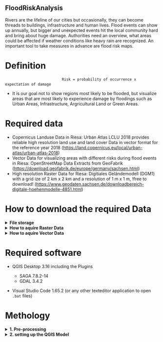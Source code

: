 ## FloodRiskAnalysis
Rivers are the lifeline of our cities but occasionally, they can become threads to buildings, infrastructure and human lives. Flood events can show up annually, but bigger and unexpected events hit the local community hard and bring about huge damage. Authorities need an overview, what areas could be affected if weather conditions like heavy rain are recognized. An important tool to take measures in advance are flood risk maps.

# Definition

                              Risk = probability of occurrence x expectation of damage
   * It is our goal not to show regions most likely to be flooded, but visualize areas that are most likely to experience damage by floodings such as Urban Areas, Infrastructure, Argricultural Land or Green Areas.

# Required data

   * Copernicus Landuse Data in Riesa: Urban Atlas LCLU 2018 provides reliable high resolution land use and land cover Data in vector format for the              reference year 2018 (https://land.copernicus.eu/local/urban-atlas/urban-atlas-2018)
   * Vector Data for visualizing areas with different risks during flood events in Riesa: OpenStreetMap Data Extracts from GeoFabrik                              (https://download.geofabrik.de/europe/germany/sachsen.html)
   * High resolution Raster Data for Riesa: Digitiales Geländemodell (DGM1) with a grid ize of 2 km x 2 km and a resolution of 1 m x 1 m, !free to download!
     (https://www.geodaten.sachsen.de/downloadbereich-digitale-hoehenmodelle-4851.html)
     
 # How to download the required Data   
 
 <details>
   <summary><b>File storage</b></summary>
<br/>
  
  * extract and have a look around the given 'FloodRiskProject.zip' folder.
  
    * inside you will find a folder called 'Data', in which the required Vector- and Rasterdata will be stored in. Besides, we built two QGIS-Models  `Cartography&Styles.model3` and `FloodRiskMap.model3`. 

    * `RasterData` and `Vectordata` folder consist of `.bat`- files which give further instructions on how to process the required Data for the models. 

    * additionally, inside the VectorData-folder we stored preset Vectorstyle-layers in `.png`-Format for further usages that will be shown further down.
</details>
 
<details>
   <summary><b>How to aquire Raster Data</b></summary>
<br/>
   
  * **Digitales Geländemodell (DGM1)** <a href="//https://www.geodaten.sachsen.de/downloadbereich-digitale-hoehenmodelle-4851.html">Sachsen.de/downloadbereich-digitale_hoehenmodelle</a> and download tiles 3805684 and 3825684 as shown in the screenshot below
 
 ![name-of-you-image](https://github.com/charliewahl/FloodRiskAnalysis/blob/main/Download_DEM.png?raw=true)
   
   * download  and extract the DGM1 tiles into `Raster Data` Folder. In the ectracted Folder you will find a Spreadsheet with specific information on your downloaded tiles and `.xyz` tiles which will be used in further processing. for the sake of simplicity, copy both `.xyz` files into the `Rasterdata` folder.
   
 </details>      
   
 <details>
   <summary><b>How to aquire Vector Data</b></summary>
<br/>
 
* **URBAN ATLAS 2018** Landuse <a href="https://land.copernicus.eu/local/urban-atlas/urban-atlas-2018?tab=download">Urban Atlas 2018</a> and select `Dresden` in the `Download`. After selecting the Data ýou need to download and extract the files into the `Vector Data` Folder. After ectracting the Data you should have a Geopackage called `DE009L2_DRESDEN_UA2018_v013.gpkg`
   
* **Geofabrik OSM Data** visit <a href="https://download.geofabrik.de/europe/germany/sachsen.html">Geofabrik Sachsen</a>. Download and store the OSM Data into the `Vector Data` Folder in Shapefile-format (`sachsen-latest-free.shp.zip`) inside the `VectorData`-folder. In addtition it will be necessary to ectract the Data to get access
   
   </details> 
   

# Required software
   * QGIS Desktop 3.16 including the Plugins

     * SAGA 7.8.2-14 
     * GDAL 3.4.2

   * Visual Studio Code 1.65.2 (or any other texteditor application to open `.bat` files)
   
  

# Methology

<details>
   <summary><b>1. Pre-processing</b></summary>
<br/>
   
1. Before using our downloaded Data in `QGIS` it has to be preprocessed via `Gdal`. Therefore we have created `.bat` inside the `vector Data` as well as in the `Raster Data` folder,containing a short documentation on how to process the Data. 
  
2. After running through the preprocessing you will be able to run the Data in the follwoing Models.
   
 </details>      
   
 <details>
   <summary><b>2. setting up the QGIS Model</b></summary>
<br/>   

   1. Open the QGIS application and open the `FloodRiskMap.model3` via the Data Soucre Manager.

   2. Add the required data inputs into the Model 

      1. **extent of merged DGM1**: this input is necessary to get the `gdal_calc.py` running properly an of course for defining a Region of Interest  we need to specify the extent of our Project. For simplicity reasons we used the extent of the merged DGM1 `riesa_merged`, which will atomaticially be calculated after setting the Rasterlayer as an input here.

      2. In **Landuse reprojected** we will need the unpacked Vector Layer `DE009L2_DRESDEN_UA2018.shp` from the `Landuse Shapefiles` folder from the steps before. While running th Model, the Landuse Layer will be split into categories and  eventually given weights according to the vunerability of the chosen categories (for more details have look at `documentation`or **`FloodRiskModel.png`).

      3. **DGM1 merged + reprojected** is the preprocessed Raster Layer `Riesa_merged` which on the one hand side will be used for creating an Area of Interest for our project and on the other hand side it will work as the fundamental input for our Flood Risk Secenarios by `Filling Sinks (Wang & Liu)` and using the `Gdal_calc`.

      4. The following Model outputs `weighted categories` and `alarmpoints_merged` have only been added for demonstration reasons-it is up to you whether you want to have a look at them or not
   
      5. The output `Flood Risk Map` is the final output. This means the box will be left as ticked.
   
      6. `water` is a Category output from the `Landuse reprojected` layer, which will be needed for the final map styling. Save this file under the name `landuse_water´ in the same direcotry as the OpenStreetMap layers e.g. `sachsen-latest-free.shp` 
      
      7.  Finally run the Model and have a close look at your outputs!
  
  3. Open the Model `Cartography&Styles.model3` as done with the previous Model.
  
      1. All the styles need to be copies from the folder `styles` into the same folder as the downloaded OpenStreetMap Data from <a href="https://download.geofabrik.de/europe/germany/sachsen.html">Geofabrik Sachsen</a>. Remove all the layers which don't match with the style names afterwards (because we won't need them).
 
       2. the specific stylings of the OpeStreetMap geometries are stored under the same name as the geometries exept that they come in `.qml` -Format. Therefore it is necessary to browse the stylings of each layer from the `sachsen-latest-free.shp` into the Model.
  
       3. As before the **DGM1 merged + reprojected** `Riesa_merged` will work as our Area Of Interest for clipping the Layers by an extent.
  
       4. Additionally we will have to brwose the initially preprocessed OSM files and set them as individual inputs. If you ran through the files as stated in the preprocessing you will have they will have the same name as written above the boxes in te modelbuilder.
          
   


         
 
   
   
2) Flood occurrence

Fill Sinks:
Open the toolbox in QGIS and search for “Fill sinks (Wang & Lui)”. If SAGA is not installed on your QGIS, go to plugins and install the plugin SAGA. For the inputlayer, choose the dem_riesa. Make sure that for the output layers, the tick is only at “Filled dem”. You will not need “Flow Directions” and “Watershed Basins” and by not creating them, the program will not need that much time. After running the program, there will be a new layer, that looks similar to the DEM. Export it as a GEOTiff file with the name “filled_dem”.

Alarm points:
The city of Riesa published four different water levels, which are alarm points for the local community, because of flood events with different intensity. You will create four layers, which are showing the situation of the four water levels.
This step you will need to do four times to create four flood scenarios. Open the raster calculator in QGIS and time in following commands:
-	( ( “filled_dem” <= 94.8 ) = 1 ) AND ( ( “filled_dem” >= 94.8 ) = 0 )
-	( ( “filled_dem” <= 96 ) = 1 ) AND ( ( “filled_dem” >= 96 ) = 0 )
-	( ( “filled_dem” <= 96.8 ) = 1 ) AND ( ( “filled_dem” >= 96.8 ) = 0 )
-	( ( “filled_dem” <= 97.6 ) = 1 ) AND ( ( “filled_dem” >= 97.6 ) = 0 )

Safe the outputlayers at your local machine and name them “alarmpoint_1”, “alarmpoint_2”, “alarmpoint_3” and “alarmpoint_4”.

